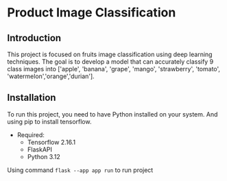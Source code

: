 # Product Image Classification

## Introduction

This project is focused on fruits image classification using deep learning techniques. The goal is to develop a model that can accurately classify 9 class images into ['apple', 'banana', 'grape', 'mango', 'strawberry', 'tomato', 'watermelon','orange','durian'].

## Installation

To run this project, you need to have Python installed on your system. And using pip to install tensorflow.

- Required:
    - Tensorflow 2.16.1
    - FlaskAPI
    - Python 3.12

Using command `flask --app app run` to run project
